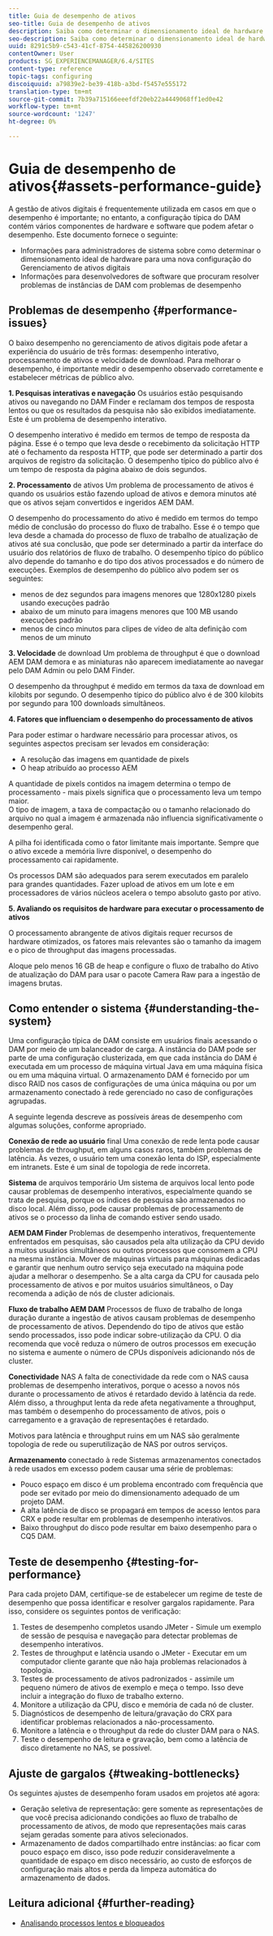 ```yaml
---
title: Guia de desempenho de ativos
seo-title: Guia de desempenho de ativos
description: Saiba como determinar o dimensionamento ideal de hardware para uma nova configuração do Gerenciamento de ativos digitais (DAM) e como solucionar problemas de desempenho
seo-description: Saiba como determinar o dimensionamento ideal de hardware para uma nova configuração do Gerenciamento de ativos digitais (DAM) e como solucionar problemas de desempenho
uuid: 8291c5b9-c543-41cf-8754-445826200930
contentOwner: User
products: SG_EXPERIENCEMANAGER/6.4/SITES
content-type: reference
topic-tags: configuring
discoiquuid: a79839e2-be39-418b-a3bd-f5457e555172
translation-type: tm+mt
source-git-commit: 7b39a715166eeefdf20eb22a4449068ff1ed0e42
workflow-type: tm+mt
source-wordcount: '1247'
ht-degree: 0%

---
```



# Guia de desempenho de ativos{#assets-performance-guide}

A gestão de ativos digitais é frequentemente utilizada em casos em que o desempenho é importante; no entanto, a configuração típica do DAM contém vários componentes de hardware e software que podem afetar o desempenho. Este documento fornece o seguinte:

* Informações para administradores de sistema sobre como determinar o dimensionamento ideal de hardware para uma nova configuração do Gerenciamento de ativos digitais
* Informações para desenvolvedores de software que procuram resolver problemas de instâncias de DAM com problemas de desempenho

## Problemas de desempenho {#performance-issues}

O baixo desempenho no gerenciamento de ativos digitais pode afetar a experiência do usuário de três formas: desempenho interativo, processamento de ativos e velocidade de download. Para melhorar o desempenho, é importante medir o desempenho observado corretamente e estabelecer métricas de público alvo.

**1. Pesquisas interativas e navegação** Os usuários estão pesquisando ativos ou navegando no DAM Finder e reclamam dos tempos de resposta lentos ou que os resultados da pesquisa não são exibidos imediatamente. Este é um problema de desempenho interativo.

O desempenho interativo é medido em termos de tempo de resposta da página. Esse é o tempo que leva desde o recebimento da solicitação HTTP até o fechamento da resposta HTTP, que pode ser determinado a partir dos arquivos de registro da solicitação. O desempenho típico do público alvo é um tempo de resposta da página abaixo de dois segundos.

**2. Processamento** de ativos Um problema de processamento de ativos é quando os usuários estão fazendo upload de ativos e demora minutos até que os ativos sejam convertidos e ingeridos AEM DAM.

O desempenho do processamento do ativo é medido em termos do tempo médio de conclusão do processo do fluxo de trabalho. Esse é o tempo que leva desde a chamada do processo de fluxo de trabalho de atualização de ativos até sua conclusão, que pode ser determinado a partir da interface do usuário dos relatórios de fluxo de trabalho. O desempenho típico do público alvo depende do tamanho e do tipo dos ativos processados e do número de execuções. Exemplos de desempenho do público alvo podem ser os seguintes:

* menos de dez segundos para imagens menores que 1280x1280 pixels usando execuções padrão
* abaixo de um minuto para imagens menores que 100 MB usando execuções padrão
* menos de cinco minutos para clipes de vídeo de alta definição com menos de um minuto

**3. Velocidade** de download Um problema de throughput é que o download AEM DAM demora e as miniaturas não aparecem imediatamente ao navegar pelo DAM Admin ou pelo DAM Finder.

O desempenho da throughput é medido em termos da taxa de download em kilobits por segundo. O desempenho típico do público alvo é de 300 kilobits por segundo para 100 downloads simultâneos.

**4. Fatores que influenciam o desempenho do processamento de ativos**

Para poder estimar o hardware necessário para processar ativos, os seguintes aspectos precisam ser levados em consideração:

* A resolução das imagens em quantidade de pixels
* O heap atribuído ao processo AEM

A quantidade de pixels contidos na imagem determina o tempo de processamento - mais pixels significa que o processamento leva um tempo maior.\
O tipo de imagem, a taxa de compactação ou o tamanho relacionado do arquivo no qual a imagem é armazenada não influencia significativamente o desempenho geral.

A pilha foi identificada como o fator limitante mais importante. Sempre que o ativo excede a memória livre disponível, o desempenho do processamento cai rapidamente.

Os processos DAM são adequados para serem executados em paralelo para grandes quantidades. Fazer upload de ativos em um lote e em processadores de vários núcleos acelera o tempo absoluto gasto por ativo.

**5. Avaliando os requisitos de hardware para executar o processamento de ativos**

O processamento abrangente de ativos digitais requer recursos de hardware otimizados, os fatores mais relevantes são o tamanho da imagem e o pico de throughput das imagens processadas.

Aloque pelo menos 16 GB de heap e configure o fluxo de trabalho do Ativo de atualização do DAM para usar o pacote [](/help/assets/camera-raw.md) Camera Raw para a ingestão de imagens brutas.

## Como entender o sistema {#understanding-the-system}

Uma configuração típica de DAM consiste em usuários finais acessando o DAM por meio de um balanceador de carga. A instância do DAM pode ser parte de uma configuração clusterizada, em que cada instância do DAM é executada em um processo de máquina virtual Java em uma máquina física ou em uma máquina virtual. O armazenamento DAM é fornecido por um disco RAID nos casos de configurações de uma única máquina ou por um armazenamento conectado à rede gerenciado no caso de configurações agrupadas.

A seguinte legenda descreve as possíveis áreas de desempenho com algumas soluções, conforme apropriado.

**Conexão de rede ao usuário** final Uma conexão de rede lenta pode causar problemas de throughput, em alguns casos raros, também problemas de latência. Às vezes, o usuário tem uma conexão lenta do ISP, especialmente em intranets. Este é um sinal de topologia de rede incorreta.

**Sistema** de arquivos temporário Um sistema de arquivos local lento pode causar problemas de desempenho interativos, especialmente quando se trata de pesquisa, porque os índices de pesquisa são armazenados no disco local. Além disso, pode causar problemas de processamento de ativos se o processo da linha de comando estiver sendo usado.

**AEM DAM Finder** Problemas de desempenho interativos, frequentemente enfrentados em pesquisas, são causados pela alta utilização da CPU devido a muitos usuários simultâneos ou outros processos que consomem a CPU na mesma instância. Mover de máquinas virtuais para máquinas dedicadas e garantir que nenhum outro serviço seja executado na máquina pode ajudar a melhorar o desempenho. Se a alta carga da CPU for causada pelo processamento de ativos e por muitos usuários simultâneos, o Day recomenda a adição de nós de cluster adicionais.

**Fluxo de trabalho AEM DAM** Processos de fluxo de trabalho de longa duração durante a ingestão de ativos causam problemas de desempenho de processamento de ativos. Dependendo do tipo de ativos que estão sendo processados, isso pode indicar sobre-utilização da CPU. O dia recomenda que você reduza o número de outros processos em execução no sistema e aumente o número de CPUs disponíveis adicionando nós de cluster.

**Conectividade** NAS A falta de conectividade da rede com o NAS causa problemas de desempenho interativos, porque o acesso a novos nós durante o processamento de ativos é retardado devido à latência da rede. Além disso, a throughput lenta da rede afeta negativamente a throughput, mas também o desempenho do processamento de ativos, pois o carregamento e a gravação de representações é retardado.

Motivos para latência e throughput ruins em um NAS são geralmente topologia de rede ou superutilização de NAS por outros serviços.

**Armazenamento** conectado à rede Sistemas armazenamentos conectados à rede usados em excesso podem causar uma série de problemas:

* Pouco espaço em disco é um problema encontrado com frequência que pode ser evitado por meio do dimensionamento adequado de um projeto DAM.
* A alta latência de disco se propagará em tempos de acesso lentos para CRX e pode resultar em problemas de desempenho interativos.
* Baixo throughput do disco pode resultar em baixo desempenho para o CQ5 DAM.

## Teste de desempenho {#testing-for-performance}

Para cada projeto DAM, certifique-se de estabelecer um regime de teste de desempenho que possa identificar e resolver gargalos rapidamente. Para isso, considere os seguintes pontos de verificação:

1. Testes de desempenho completos usando JMeter - Simule um exemplo de sessão de pesquisa e navegação para detectar problemas de desempenho interativos.
1. Testes de throughput e latência usando o JMeter - Executar em um computador cliente garante que não haja problemas relacionados à topologia.
1. Testes de processamento de ativos padronizados - assimile um pequeno número de ativos de exemplo e meça o tempo. Isso deve incluir a integração do fluxo de trabalho externo.
1. Monitore a utilização da CPU, disco e memória de cada nó de cluster.
1. Diagnósticos de desempenho de leitura/gravação do CRX para identificar problemas relacionados a não-processamento.
1. Monitore a latência e o throughput da rede do cluster DAM para o NAS.
1. Teste o desempenho de leitura e gravação, bem como a latência de disco diretamente no NAS, se possível.

## Ajuste de gargalos {#tweaking-bottlenecks}

Os seguintes ajustes de desempenho foram usados em projetos até agora:

* Geração seletiva de representação: gere somente as representações de que você precisa adicionando condições ao fluxo de trabalho de processamento de ativos, de modo que representações mais caras sejam geradas somente para ativos selecionados.
* Armazenamento de dados compartilhado entre instâncias: ao ficar com pouco espaço em disco, isso pode reduzir consideravelmente a quantidade de espaço em disco necessário, ao custo de esforços de configuração mais altos e perda da limpeza automática do armazenamento de dados.

## Leitura adicional {#further-reading}

* [Analisando processos lentos e bloqueados](https://helpx.adobe.com/experience-manager/kb/AnalyzeSlowAndBlockedProcesses.html)

